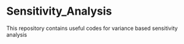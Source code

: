 # Sensitivity_Analysis
This repository contains useful codes for variance based sensitivity analysis
